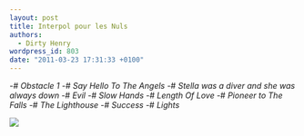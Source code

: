 ```yaml
---
layout: post
title: Interpol pour les Nuls
authors:
  - Dirty Henry
wordpress_id: 803
date: "2011-03-23 17:31:33 +0100"
---
```


-# _Obstacle 1_ -# _Say Hello To The Angels_ -# _Stella was a diver and she was
always down_ -# _Evil_ -# _Slow Hands_ -# _Length Of Love_ -# _Pioneer to The
Falls_ -# _The Lighthouse_ -# _Success_ -# _Lights_

[<img src="/squelettes/images/spotify-button.png" />](http://open.spotify.com/user/dirtyhenry/playlist/7trDXQ940DYxcQDRIcjZwO)
